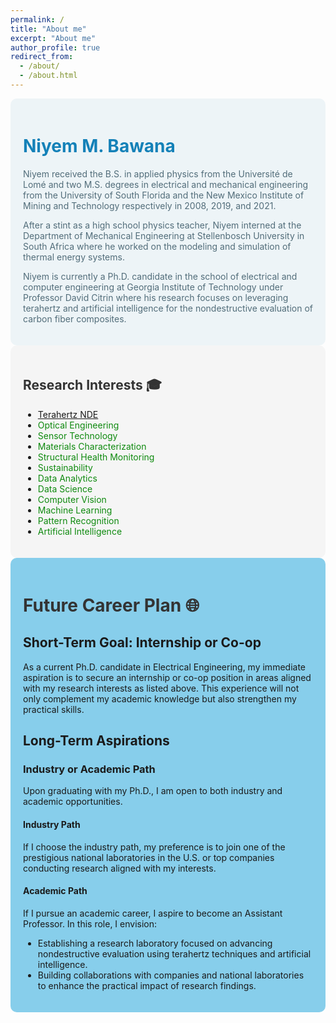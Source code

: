 ```yaml
---
permalink: /
title: "About me"
excerpt: "About me"
author_profile: true
redirect_from: 
  - /about/
  - /about.html
---
```





<div style="background-color: hsla(200, 40%, 95%, 1); padding: 20px; border-radius: 10px;">

  <h1 style="color: hsla(200, 80%, 40%, 1);">Niyem M. Bawana</h1>

  <p style="color: hsla(200, 20%, 40%, 1);">Niyem received the B.S. in applied physics from the Université de Lomé and two M.S. degrees in electrical and mechanical engineering from the University of South Florida and the New Mexico Institute of Mining and Technology respectively in 2008, 2019, and 2021.</p>

  <p style="color: hsla(200, 20%, 40%, 1);">After a stint as a high school physics teacher, Niyem interned at the Department of Mechanical Engineering at Stellenbosch University in South Africa where he worked on the modeling and simulation of thermal energy systems.</p>

  <p style="color: hsla(200, 20%, 40%, 1);">Niyem is currently a Ph.D. candidate in the school of electrical and computer engineering at Georgia Institute of Technology under Professor David Citrin where his research focuses on leveraging terahertz and artificial intelligence for the nondestructive evaluation of carbon fiber composites.</p>

</div>






<div style="background-color: #f5f5f5; padding: 20px; border-radius: 10px;">

  <h2 style="color: #333;">Research Interests 🎓</h2>

  <ul>
    <li><span style="color: hsl(120, 80%, 30%);"><a href="https://en.wikipedia.org/wiki/Terahertz_nondestructive_evaluation">Terahertz NDE</a></span></li>
    <li><span style="color: hsl(120, 80%, 30%);">Optical Engineering</span></li>
    <li><span style="color: hsl(120, 80%, 30%);">Sensor Technology</span></li>
    <li><span style="color: hsl(120, 80%, 30%);">Materials Characterization</span></li>
    <li><span style="color: hsl(120, 80%, 30%);">Structural Health Monitoring</span></li>
    <li><span style="color: hsl(120, 80%, 30%);">Sustainability</span></li>
    <li><span style="color: hsl(120, 80%, 30%);">Data Analytics</span></li>
    <li><span style="color: hsl(120, 80%, 30%);">Data Science</span></li>
    <li><span style="color: hsl(120, 80%, 30%);">Computer Vision</span></li>
    <li><span style="color: hsl(120, 80%, 30%);">Machine Learning</span></li>
    <li><span style="color: hsl(120, 80%, 30%);">Pattern Recognition</span></li>
    <li><span style="color: hsl(120, 80%, 30%);">Artificial Intelligence</span></li>
  </ul>

</div>






<div style="background-color: skyblue; padding: 20px; border-radius: 10px;">

  <h1 style="color: #333;">Future Career Plan 🌐</h1>

  <h2>Short-Term Goal: Internship or Co-op</h2>

  <p>As a current Ph.D. candidate in Electrical Engineering, my immediate aspiration is to secure an internship or co-op position in areas aligned with my research interests as listed above. This experience will not only complement my academic knowledge but also strengthen my practical skills.</p>

  <h2>Long-Term Aspirations</h2>

  <h3>Industry or Academic Path</h3>

  <p>Upon graduating with my Ph.D., I am open to both industry and academic opportunities.</p>

  <h4>Industry Path</h4>

  <p>If I choose the industry path, my preference is to join one of the prestigious national laboratories in the U.S. or top companies conducting research aligned with my interests.</p>

  <h4>Academic Path</h4>

  <p>If I pursue an academic career, I aspire to become an Assistant Professor. In this role, I envision:</p>

  <ul>
    <li>Establishing a research laboratory focused on advancing nondestructive evaluation using terahertz techniques and artificial intelligence.</li>
    <li>Building collaborations with companies and national laboratories to enhance the practical impact of research findings.</li>
  </ul>

</div>

